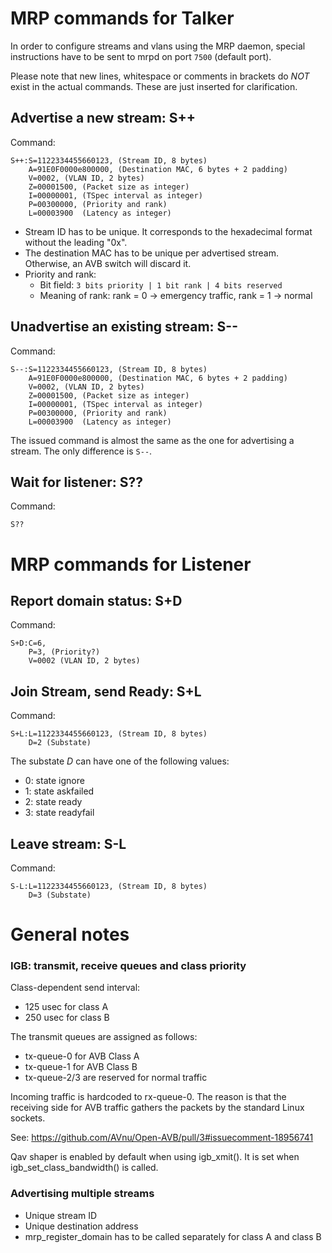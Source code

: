 # MRP commands for Talker

In order to configure streams and vlans using the MRP daemon, special instructions
have to be sent to mrpd on port `7500` (default port).

Please note that new lines, whitespace or comments in brackets do *NOT* exist in
the actual commands.
These are just inserted for clarification.

## Advertise a new stream: S++

Command:
```
S++:S=1122334455660123, (Stream ID, 8 bytes)
    A=91E0F0000e800000, (Destination MAC, 6 bytes + 2 padding)
    V=0002, (VLAN ID, 2 bytes)
    Z=00001500, (Packet size as integer)
    I=00000001, (TSpec interval as integer)
    P=00300000, (Priority and rank)
    L=00003900  (Latency as integer)
```
* Stream ID has to be unique. It corresponds to the hexadecimal format without
  the leading "0x".
* The destination MAC has to be unique per advertised stream. Otherwise, an AVB
  switch will discard it.
* Priority and rank:
  * Bit field: `3 bits priority | 1 bit rank | 4 bits reserved`
  * Meaning of rank: rank = 0 -> emergency traffic, rank = 1 -> normal


## Unadvertise an existing stream: S--

Command:
```
S--:S=1122334455660123, (Stream ID, 8 bytes)
    A=91E0F0000e800000, (Destination MAC, 6 bytes + 2 padding)
    V=0002, (VLAN ID, 2 bytes)
    Z=00001500, (Packet size as integer)
    I=00000001, (TSpec interval as integer)
    P=00300000, (Priority and rank)
    L=00003900  (Latency as integer)
```

The issued command is almost the same as the one for advertising a stream. The
only difference is `S--`.

## Wait for listener: S??

Command:
```
S??
```


# MRP commands for Listener

## Report domain status: S+D

Command:
```
S+D:C=6,
    P=3, (Priority?)
    V=0002 (VLAN ID, 2 bytes)
```

## Join Stream, send Ready: S+L

Command:
```
S+L:L=1122334455660123, (Stream ID, 8 bytes)
    D=2 (Substate)
```
The substate *D* can have one of the following values:
* 0: state ignore
* 1: state askfailed
* 2: state ready
* 3: state readyfail

## Leave stream: S-L

Command:
```
S-L:L=1122334455660123, (Stream ID, 8 bytes)
    D=3 (Substate)
```

# General notes

### IGB: transmit, receive queues and class priority

Class-dependent send interval:
* 125 usec for class A
* 250 usec for class B

The transmit queues are assigned as follows:
* tx-queue-0 for AVB Class A
* tx-queue-1 for AVB Class B
* tx-queue-2/3 are reserved for normal traffic

Incoming traffic is hardcoded to rx-queue-0. The reason is that the receiving side
for AVB traffic gathers the packets by the standard Linux sockets.

See: https://github.com/AVnu/Open-AVB/pull/3#issuecomment-18956741

Qav shaper is enabled by default when using igb_xmit(). It is set when igb_set_class_bandwidth() is called.

### Advertising multiple streams

* Unique stream ID
* Unique destination address
* mrp_register_domain has to be called separately for class A and class B
